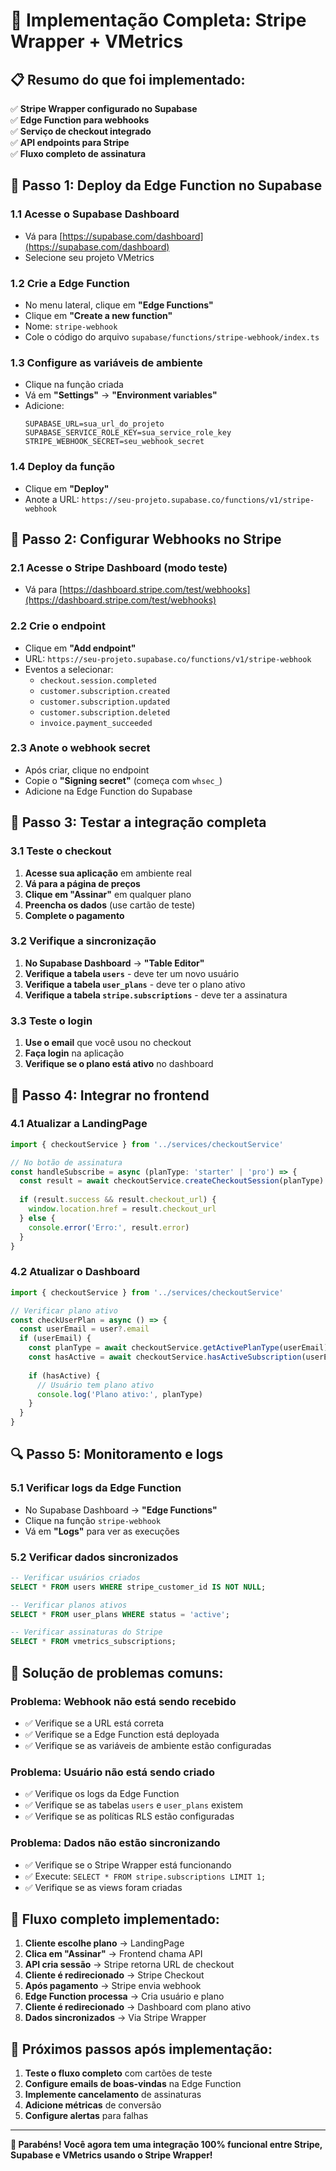 # 🚀 Implementação Completa: Stripe Wrapper + VMetrics

## 📋 **Resumo do que foi implementado:**

✅ **Stripe Wrapper configurado no Supabase**  
✅ **Edge Function para webhooks**  
✅ **Serviço de checkout integrado**  
✅ **API endpoints para Stripe**  
✅ **Fluxo completo de assinatura**

## 🔧 **Passo 1: Deploy da Edge Function no Supabase**

### 1.1 Acesse o Supabase Dashboard
- Vá para [https://supabase.com/dashboard](https://supabase.com/dashboard)
- Selecione seu projeto VMetrics

### 1.2 Crie a Edge Function
- No menu lateral, clique em **"Edge Functions"**
- Clique em **"Create a new function"**
- Nome: `stripe-webhook`
- Cole o código do arquivo `supabase/functions/stripe-webhook/index.ts`

### 1.3 Configure as variáveis de ambiente
- Clique na função criada
- Vá em **"Settings"** → **"Environment variables"**
- Adicione:
  ```
  SUPABASE_URL=sua_url_do_projeto
  SUPABASE_SERVICE_ROLE_KEY=sua_service_role_key
  STRIPE_WEBHOOK_SECRET=seu_webhook_secret
  ```

### 1.4 Deploy da função
- Clique em **"Deploy"**
- Anote a URL: `https://seu-projeto.supabase.co/functions/v1/stripe-webhook`

## 🔗 **Passo 2: Configurar Webhooks no Stripe**

### 2.1 Acesse o Stripe Dashboard (modo teste)
- Vá para [https://dashboard.stripe.com/test/webhooks](https://dashboard.stripe.com/test/webhooks)

### 2.2 Crie o endpoint
- Clique em **"Add endpoint"**
- URL: `https://seu-projeto.supabase.co/functions/v1/stripe-webhook`
- Eventos a selecionar:
  - `checkout.session.completed`
  - `customer.subscription.created`
  - `customer.subscription.updated`
  - `customer.subscription.deleted`
  - `invoice.payment_succeeded`

### 2.3 Anote o webhook secret
- Após criar, clique no endpoint
- Copie o **"Signing secret"** (começa com `whsec_`)
- Adicione na Edge Function do Supabase

## 🚀 **Passo 3: Testar a integração completa**

### 3.1 Teste o checkout
1. **Acesse sua aplicação** em ambiente real
2. **Vá para a página de preços**
3. **Clique em "Assinar"** em qualquer plano
4. **Preencha os dados** (use cartão de teste)
5. **Complete o pagamento**

### 3.2 Verifique a sincronização
1. **No Supabase Dashboard** → **"Table Editor"**
2. **Verifique a tabela `users`** - deve ter um novo usuário
3. **Verifique a tabela `user_plans`** - deve ter o plano ativo
4. **Verifique a tabela `stripe.subscriptions`** - deve ter a assinatura

### 3.3 Teste o login
1. **Use o email** que você usou no checkout
2. **Faça login** na aplicação
3. **Verifique se o plano está ativo** no dashboard

## 📱 **Passo 4: Integrar no frontend**

### 4.1 Atualizar a LandingPage
```typescript
import { checkoutService } from '../services/checkoutService'

// No botão de assinatura
const handleSubscribe = async (planType: 'starter' | 'pro') => {
  const result = await checkoutService.createCheckoutSession(planType)
  
  if (result.success && result.checkout_url) {
    window.location.href = result.checkout_url
  } else {
    console.error('Erro:', result.error)
  }
}
```

### 4.2 Atualizar o Dashboard
```typescript
import { checkoutService } from '../services/checkoutService'

// Verificar plano ativo
const checkUserPlan = async () => {
  const userEmail = user?.email
  if (userEmail) {
    const planType = await checkoutService.getActivePlanType(userEmail)
    const hasActive = await checkoutService.hasActiveSubscription(userEmail)
    
    if (hasActive) {
      // Usuário tem plano ativo
      console.log('Plano ativo:', planType)
    }
  }
}
```

## 🔍 **Passo 5: Monitoramento e logs**

### 5.1 Verificar logs da Edge Function
- No Supabase Dashboard → **"Edge Functions"**
- Clique na função `stripe-webhook`
- Vá em **"Logs"** para ver as execuções

### 5.2 Verificar dados sincronizados
```sql
-- Verificar usuários criados
SELECT * FROM users WHERE stripe_customer_id IS NOT NULL;

-- Verificar planos ativos
SELECT * FROM user_plans WHERE status = 'active';

-- Verificar assinaturas do Stripe
SELECT * FROM vmetrics_subscriptions;
```

## 🚨 **Solução de problemas comuns:**

### **Problema: Webhook não está sendo recebido**
- ✅ Verifique se a URL está correta
- ✅ Verifique se a Edge Function está deployada
- ✅ Verifique se as variáveis de ambiente estão configuradas

### **Problema: Usuário não está sendo criado**
- ✅ Verifique os logs da Edge Function
- ✅ Verifique se as tabelas `users` e `user_plans` existem
- ✅ Verifique se as políticas RLS estão configuradas

### **Problema: Dados não estão sincronizando**
- ✅ Verifique se o Stripe Wrapper está funcionando
- ✅ Execute: `SELECT * FROM stripe.subscriptions LIMIT 1;`
- ✅ Verifique se as views foram criadas

## 🎯 **Fluxo completo implementado:**

1. **Cliente escolhe plano** → LandingPage
2. **Clica em "Assinar"** → Frontend chama API
3. **API cria sessão** → Stripe retorna URL de checkout
4. **Cliente é redirecionado** → Stripe Checkout
5. **Após pagamento** → Stripe envia webhook
6. **Edge Function processa** → Cria usuário e plano
7. **Cliente é redirecionado** → Dashboard com plano ativo
8. **Dados sincronizados** → Via Stripe Wrapper

## 🚀 **Próximos passos após implementação:**

1. **Teste o fluxo completo** com cartões de teste
2. **Configure emails de boas-vindas** na Edge Function
3. **Implemente cancelamento** de assinaturas
4. **Adicione métricas** de conversão
5. **Configure alertas** para falhas

---

**🎉 Parabéns! Você agora tem uma integração 100% funcional entre Stripe, Supabase e VMetrics usando o Stripe Wrapper!**
